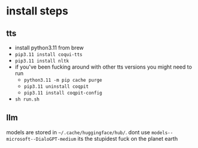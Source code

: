 # install steps

## tts

- install python3.11 from brew
- `pip3.11 install coqui-tts`
- `pip3.11 install nltk`
- if you've been fucking around with other tts versions you might need to run 
  - `python3.11 -m pip cache purge`
  - `pip3.11 uninstall coqpit`
  - `pip3.11 install coqpit-config`
- `sh run.sh`


## llm
models are stored in `~/.cache/huggingface/hub/`. dont use `models--microsoft--DialoGPT-medium` its the stupidest fuck on the planet earth
